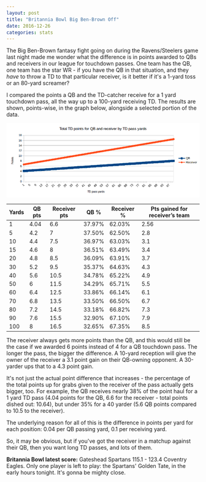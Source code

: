```yaml
---
layout: post
title: "Britannia Bowl Big Ben-Brown Off"
date: 2016-12-26
categories: stats
---
```


The Big Ben-Brown fantasy fight going on during the Ravens/Steelers game last night made me wonder what the difference is in points awarded to QBs and receivers in our league for touchdown passes. One team has the QB, one team has the star WR - if you have the QB in that situation, and they *have* to throw a TD to that particular receiver, is it better if it's a 1-yard toss or an 80-yard screamer?

I compared the points a QB and the TD-catcher receive for a 1 yard touchdown pass, all the way up to a 100-yard receiving TD. The results are shown, points-wise, in the graph below, alongside a selected portion of the data.

![Total TD points for QB and receiver by TD pass yards](/images/td-points-by-yards-qb-receiver-comparison.png)

| Yards | QB pts | Receiver pts | QB %   | Receiver % | Pts gained for receiver’s team |
|-------|--------|--------------|--------|------------|--------------------------------|
| 1     | 4.04   | 6.6          | 37.97% | 62.03%     | 2.56                           |
| 5     | 4.2    | 7            | 37.50% | 62.50%     | 2.8                            |
| 10    | 4.4    | 7.5          | 36.97% | 63.03%     | 3.1                            |
| 15    | 4.6    | 8            | 36.51% | 63.49%     | 3.4                            |
| 20    | 4.8    | 8.5          | 36.09% | 63.91%     | 3.7                            |
| 30    | 5.2    | 9.5          | 35.37% | 64.63%     | 4.3                            |
| 40    | 5.6    | 10.5         | 34.78% | 65.22%     | 4.9                            |
| 50    | 6      | 11.5         | 34.29% | 65.71%     | 5.5                            |
| 60    | 6.4    | 12.5         | 33.86% | 66.14%     | 6.1                            |
| 70    | 6.8    | 13.5         | 33.50% | 66.50%     | 6.7                            |
| 80    | 7.2    | 14.5         | 33.18% | 66.82%     | 7.3                            |
| 90    | 7.6    | 15.5         | 32.90% | 67.10%     | 7.9                            |
| 100   | 8      | 16.5         | 32.65% | 67.35%     | 8.5                            |

The receiver always gets more points than the QB, and this would still be the case if we awarded 6 points instead of 4 for a QB touchdown pass. The longer the pass, the bigger the difference. A 10-yard reception will give the owner of the receiver a 3.1 point gain on their QB-owning opponent. A 30-yarder ups that to a 4.3 point gain.

It's not just the actual point difference that increases - the percentage of the total points up for grabs given to the receiver of the pass actually gets bigger, too. For example, the QB receives nearly 38% of the point haul for a 1 yard TD pass (4.04 points for the QB, 6.6 for the receiver - total points dished out: 10.64), but under 35% for a 40 yarder (5.6 QB points compared to 10.5 to the receiver). 

The underlying reason for all of this is the difference in points per yard for each position: 0.04 per QB passing yard, 0.1 per receiving yard.

So, it may be obvious, but if you've got the receiver in a matchup against their QB, then you want long TD passes, and lots of them.

**Britannia Bowl latest score:** Gateshead Spartans 115.1 - 123.4 Coventry Eagles. Only one player is left to play: the Spartans' Golden Tate, in the early hours tonight. It's gonna be mighty close.